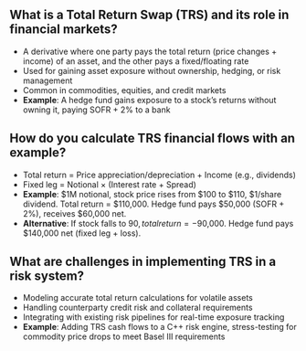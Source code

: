 ## What is a Total Return Swap (TRS) and its role in financial markets?
* A derivative where one party pays the total return (price changes + income) of an asset, and the other pays a fixed/floating rate
* Used for gaining asset exposure without ownership, hedging, or risk management
* Common in commodities, equities, and credit markets
* **Example**: A hedge fund gains exposure to a stock’s returns without owning it, paying SOFR + 2% to a bank

## How do you calculate TRS financial flows with an example?
* Total return = Price appreciation/depreciation + Income (e.g., dividends)
* Fixed leg = Notional × (Interest rate + Spread)
* **Example**: $1M notional, stock price rises from $100 to $110, $1/share dividend. Total return = $110,000. Hedge fund pays $50,000 (SOFR + 2%), receives $60,000 net.
* **Alternative**: If stock falls to $90, total return = -$90,000. Hedge fund pays $140,000 net (fixed leg + loss).

## What are challenges in implementing TRS in a risk system?
* Modeling accurate total return calculations for volatile assets
* Handling counterparty credit risk and collateral requirements
* Integrating with existing risk pipelines for real-time exposure tracking
* **Example**: Adding TRS cash flows to a C++ risk engine, stress-testing for commodity price drops to meet Basel III requirements